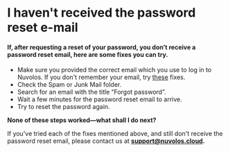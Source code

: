 # I haven't received the password reset e-mail

#### If, after requesting a reset of your password, you don’t receive a password reset email, here are some fixes you can try.

* Make sure you provided the correct email which you use to log in to Nuvolos. If you don't remember your email, try [these](forgot-the-email-address-you-use-to-sign-in.md) fixes. 
* Check the Spam or Junk Mail folder. 
* Search for an email with the title “Forgot password”. 
* Wait a few minutes for the password reset email to arrive. 
* Try to reset the password again. 

**None of these steps worked—what shall I do next?**

If you've tried each of the fixes mentioned above, and still don't receive the password reset email, please contact us at [**support@nuvolos.cloud**](mailto:support@nuvolos.cloud)**.**

